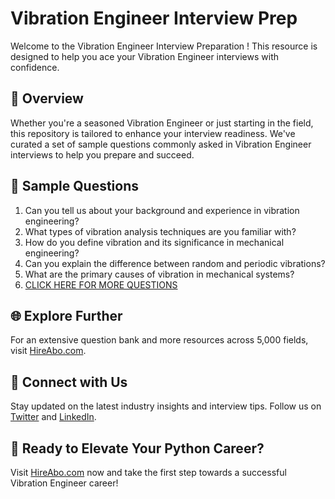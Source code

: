 # Vibration Engineer Interview Prep

Welcome to the Vibration Engineer Interview Preparation ! This resource is designed to help you ace your Vibration Engineer interviews with confidence.

## 🚀 Overview

Whether you're a seasoned Vibration Engineer or just starting in the field, this repository is tailored to enhance your interview readiness. We've curated a set of sample questions commonly asked in Vibration Engineer interviews to help you prepare and succeed.

## 📝 Sample Questions

1. Can you tell us about your background and experience in vibration engineering?
2. What types of vibration analysis techniques are you familiar with?
3. How do you define vibration and its significance in mechanical engineering?
4. Can you explain the difference between random and periodic vibrations?
5. What are the primary causes of vibration in mechanical systems?
6. [CLICK HERE FOR MORE QUESTIONS](https://hireabo.com/job/3_1_27/Vibration%20Engineer)

## 🌐 Explore Further

For an extensive question bank and more resources across 5,000 fields, visit [HireAbo.com](https://www.hireabo.com).

## 📱 Connect with Us

Stay updated on the latest industry insights and interview tips. Follow us on [Twitter](https://twitter.com/hireabo) and [LinkedIn](https://www.linkedin.com/in/hire-abo-3609972a8/).

## 🚀 Ready to Elevate Your Python Career?

Visit [HireAbo.com](https://www.hireabo.com) now and take the first step towards a successful Vibration Engineer career!